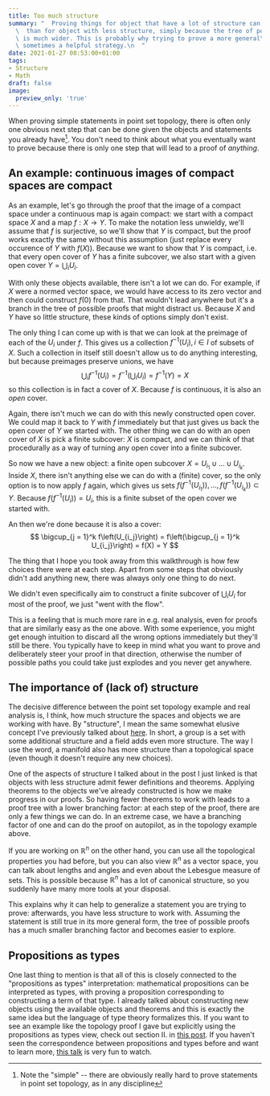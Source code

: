 ```yaml
---
title: Too much structure
summary: "  Proving things for object that have a lot of structure can be harder\n\
  \  than for object with less structure, simply because the tree of possible\n  proofs\
  \ is much wider. This is probably why trying to prove a more general\n  case is\
  \ sometimes a helpful strategy.\n  "
date: 2021-01-27 08:53:00+01:00
tags:
- Structure
- Math
draft: false
image:
  preview_only: 'true'
---
```


When proving simple statements in point set topology, there is often only
one obvious next step that can be done given the objects and statements you
already have[^1]. You don't need to think about what you eventually want to prove
because there is only one step that will lead to a proof of _anything_.


## An example: continuous images of compact spaces are compact

As an example, let's go through the proof that the image of a compact space
under a continuous map is again compact: we start with a compact space $X$
and a map $f: X \to Y$. To make the notation less unwieldy, we'll assume that $f$ is surjective,
so we'll show that $Y$ is compact, but the proof works exactly the same without this assumption
(just replace every occurence of $Y$ with $f(X)$).
Because we want to show that $Y$ is compact,
i.e. that every open cover of $Y$ has a finite subcover, we also start with
a given open cover $Y = \bigcup_i U_i$.

With only these objects available, there isn't a lot we can do. For example,
if $X$ were a normed vector space, we would have access to its zero vector
and then could construct $f(0)$ from that. That wouldn't lead anywhere but it's a branch in the
tree of possible proofs that might distract us. Because $X$ and $Y$ have
so little structure, these kinds of options simply don't exist.

The only thing I can come up with is that we can look at the preimage of
each of the $U_i$ under $f$. This gives us a collection $f^{-1}(U_i), i \in I$
of subsets of $X$. Such a collection in itself still doesn't allow us to do anything
interesting, but because preimages preserve unions, we have
$$
\bigcup_i f^{-1}(U_i) = f^{-1}\left(\bigcup_i U_i\right) = f^{-1}(Y) = X
$$
so this collection is in fact a cover of $X$. Because $f$ is continuous, it is also
an _open_ cover.

Again, there isn't much we can do with this newly constructed open cover. We could
map it back to $Y$ with $f$ immediately but that just gives us back the open cover
of $Y$ we started with.
The other thing we can do with an open cover of $X$ is pick a finite subcover:
$X$ is compact, and we can think of that procedurally as a way of turning any
open cover into a finite subcover.

So now we have a new object: a finite open subcover $X = U_{i_1} \cup \ldots \cup U_{i_k}$.
Inside $X$, there isn't anything else we can do with a (finite) cover, so the only
option is to now apply $f$ again, which gives us sets $f(f^{-1}(U_{i_1})), \ldots, f(f^{-1}(U_{i_k})) \subset Y$.
Because $f\left(f^{-1}(U_i)\right) = U_i$, this is a finite subset of the open cover we
started with.

An then we're done because it is also a cover:
$$
\bigcup_{j = 1}^k f\left(U_{i_j}\right) = f\left(\bigcup_{j = 1}^k U_{i_j}\right) = f(X) = Y
$$

The thing that I hope you took away from this walkthrough is how few choices
there were at each step. Apart from some steps that obviously didn't add anything new,
there was always only one thing to do next.

We didn't even specifically aim to construct a finite subcover of $\bigcup_i U_i$
for most of the proof, we just "went with the flow".

This is a feeling that is much more rare in e.g. real analysis, even for proofs that
are similarly easy as the one above. With some experience, you might get enough
intuition to discard all the wrong options immediately but they'll still be there.
You typically have to keep in mind what you want to prove and deliberately
steer your proof in that direction, otherwise the number of possible paths you
could take just explodes and you never get anywhere.


## The importance of (lack of) structure

The decisive difference between the point set topology example and real analysis is,
I think, how much structure the spaces and objects
we are working with have. By "structure", I mean the same somewhat
elusive concept I've previously talked about [here](/post/perspectives-on-structure). In short, a group is
a set with some additional structure and a field adds even more structure.
The way I use the word, a manifold also has more structure than a topological
space (even though it doesn't require any new choices).

One of the aspects of structure I talked about in the post I just linked is
that objects with less structure admit fewer definitions and theorems.
Applying theorems to the objects we've already constructed is how we
make progress in our proofs. So having fewer theorems to work with
leads to a proof tree with a lower branching factor: at each step of
the proof, there are only a few things we can do. In an extreme case,
we have a branching factor of one and can do the proof on autopilot,
as in the topology example above.

If you are working on $\mathbb{R}^n$ on the other hand, you can use all the topological
properties you had before, but you can also view $\mathbb{R}^n$ as a vector space, you
can talk about lengths and angles and even about the Lebesgue measure of sets. This is possible
because $\mathbb{R}^n$ has a lot of canonical structure,
so you suddenly have many more tools at your disposal.

This explains why it can help to generalize a statement you are trying to prove:
afterwards, you have less structure to work with. Assuming the statement is still
true in its more general form, the tree of possible proofs has a much smaller
branching factor and becomes easier to explore.


## Propositions as types

One last thing to mention is that all of this is closely connected to the "propositions as types"
interpretation: mathematical propositions can be interpreted as types, with proving a proposition
corresponding to constructing a term of that type. I already talked about constructing new objects
using the available objects and theorems and this is exactly the same idea but the language of
type theory formalizes this. If you want to see an example like the topology proof I gave but explicitly
using the propositions as types view, check out section II. in [this post](https://www.lesswrong.com/posts/Xfw2d5horPunP2MSK/dependent-type-theory-and-zero-shot-reasoning). If you haven't seen
the correspondence between propositions and types before and want to learn more,
[this talk](https://www.youtube.com/watch?v=IOiZatlZtGU) is very fun to watch.

[^1]: Note the "simple" -- there are obviously really hard to prove statements in point set topology, as in any discipline
